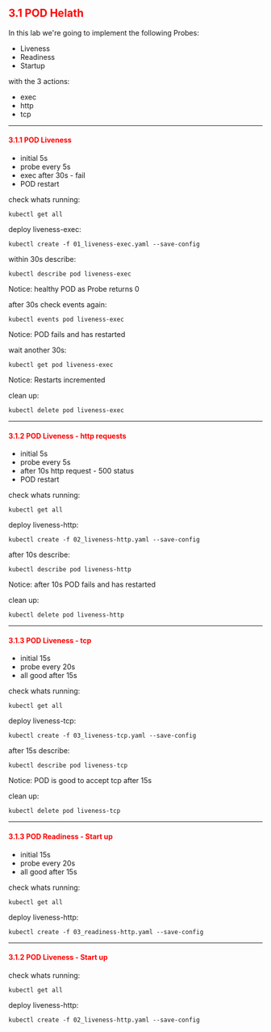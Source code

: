 ## <font color='red'> 3.1 POD Helath </font>

In this lab we're going to implement the following Probes:
* Liveness
* Readiness
* Startup

with the 3 actions:
* exec
* http
* tcp

---

#### <font color='red'> 3.1.1 POD Liveness </font>
* initial 5s
* probe every 5s
* exec after 30s - fail  
* POD restart  

check whats running:
```
kubectl get all
```
deploy liveness-exec:
```
kubectl create -f 01_liveness-exec.yaml --save-config
```
within 30s describe:
```
kubectl describe pod liveness-exec
```
Notice: healthy POD as Probe returns 0  

after 30s check events again:
```
kubectl events pod liveness-exec
```
Notice: POD fails and has restarted 

wait another 30s:
```
kubectl get pod liveness-exec
```
Notice: Restarts incremented

clean up:
```
kubectl delete pod liveness-exec
```

---


#### <font color='red'> 3.1.2 POD Liveness - http requests</font>
* initial 5s
* probe every 5s
* after 10s http request - 500 status
* POD restart  

check whats running:
```
kubectl get all
```
deploy liveness-http:
```
kubectl create -f 02_liveness-http.yaml --save-config
```
after 10s describe:
```
kubectl describe pod liveness-http
```
Notice: after 10s POD fails and has restarted 

clean up:
```
kubectl delete pod liveness-http
```

---

#### <font color='red'> 3.1.3 POD Liveness - tcp</font>
* initial 15s
* probe every 20s
* all good after 15s  

check whats running:
```
kubectl get all
```
deploy liveness-tcp:
```
kubectl create -f 03_liveness-tcp.yaml --save-config
```
after 15s describe:
```
kubectl describe pod liveness-tcp
```
Notice: POD is good to accept tcp after 15s

clean up:
```
kubectl delete pod liveness-tcp
```

---


#### <font color='red'> 3.1.3 POD Readiness - Start up</font>
* initial 15s
* probe every 20s
* all good after 15s  

check whats running:
```
kubectl get all
```
deploy liveness-http:
```
kubectl create -f 03_readiness-http.yaml --save-config
```


---


#### <font color='red'> 3.1.2 POD Liveness - Start up</font>
check whats running:
```
kubectl get all
```
deploy liveness-http:
```
kubectl create -f 02_liveness-http.yaml --save-config
```